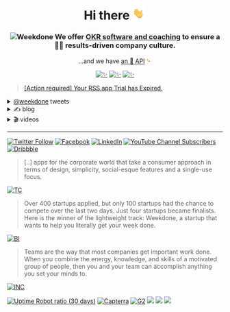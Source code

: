 <h1 align="center">
    Hi there <img src="/profile/1F44B.gif" height="32px" alt="👋">
</h1>

<h3 align="center">
<img src="https://weekdone.com/favicon.svg" height="20px" alt="Weekdone"> We offer <a href="https://weekdone.com/">OKR software and coaching</a> to ensure a 👩‍💻 results-driven company culture.
</h3>


<p align="center">
...and we have <a href="https://weekdone.com/developer">an 🧙 API</a><img src="/profile/2728.gif" height="16px" alt="✨">
</p>


<p align="center">
<a href="https://apps.apple.com/app/weekdone/id668008030"><img src="https://img.shields.io/badge/%E2%80%8E-★★★★½-informational?logo=AppStore&style=flat&color=000&logoColor=2962FF&labelColor=fff" height="24px" alt="✨"></a> 
<a href="https://play.google.com/store/apps/details?id=com.weekdone.android"><img src="https://img.shields.io/badge/%E2%80%8E-★★★★☆-informational?logo=GooglePlay&style=flat&color=000&logoColor=2962FF&labelColor=fff" height="24px" alt="✨"></a> 
<a href="https://chrome.google.com/webstore/detail/weekdone-plan-and-share-y/bbecdibpbedkfjhgipnjgkalhedefegj"><img src="https://img.shields.io/chrome-web-store/stars/bbecdibpbedkfjhgipnjgkalhedefegj?color=000&label=%E2%80%8E&logo=GoogleChrome&logoColor=2962FF&labelColor=fff&style=flat" height="24px" alt="✨"></a>
</p> 

> [<!-- TWEET:START -->[Action required] Your RSS.app Trial has Expired.<!-- TWEET:END -->](https://twitter.com/weekdone)  

<details>
<summary><a href="https://twitter.com/weekdone">@weekdone</a> tweets</summary>

***
    
<!-- TWITTER:START -->
- [Leading 1:1 weekly reviews for your team members is more effective and informative with the PPP methodology + reciprocal feedbac...](https://twitter.com/weekdone/status/1527635605085163520)
- [Are you using intrinsic rewards to keep your employees motivated for the long haul? Read our recent blog post sharing the benefi...](https://twitter.com/weekdone/status/1522592360865366017)
- [Interested in the current trends in team management, predictions of the future of remote work, and lessons learned from building...](https://twitter.com/weekdone/status/1517488834073792513)
- [Zoom burnout - heard of it? Maybe you&#39;ve even felt it during a team meeting over the last few years. We&#39;ve all be there! ✋ This...](https://twitter.com/weekdone/status/1504835372538335233)
- [Weekdone is proud to be named in @SaaSHubCom&#39;s weekly list of trending and featured products. 🎯](https://twitter.com/weekdone/status/1504734415842336771)
<!-- TWITTER:END -->
</details>


<details>
<summary>✍ blog</summary>

***
 
<!-- BLOG-POST-LIST:START -->
- [Better Project Execution for Remote Teams](https://blog.weekdone.com/project-execution-remote-teams/)
- [Ultimate Guide to Team Objectives: How To Set Goals as a Team](https://blog.weekdone.com/team-objectives/)
- [Working Together Remotely: Why it Matters and How to Make it Happen](https://blog.weekdone.com/working-together-remotely/)
- [Interview: The Fundamentals of Remote Team Reporting](https://blog.weekdone.com/fundamentals-of-remote-team-reporting/)
- [1:1 Weekly Review Template for Team Leaders [Infographic]](https://blog.weekdone.com/weekly-review-template-for-team-managers/)
<!-- BLOG-POST-LIST:END -->
</details>

<details>
<summary>🎬 videos</summary>
  
***
 
<!-- YOUTUBE:START -->
- [OKR Examples for Sales Teams](https://www.youtube.com/watch?v=1pnPr9YYLmM)
- [OKR Examples for Product Team](https://www.youtube.com/watch?v=nWkkWyq5td8)
- [How to set good OKRs](https://www.youtube.com/watch?v=l6tJJwoA1HY)
- [Marketing Team OKR Example](https://www.youtube.com/watch?v=-ojNTWKQgWk)
- [OKR example for HR](https://www.youtube.com/watch?v=oLgJ6nIHPH0)
<!-- YOUTUBE:END -->
</details>

***

[![Twitter Follow](https://img.shields.io/twitter/follow/weekdone?color=000&label=%E2%80%8E&logo=twitter&logoColor=fff&labelColor=1DA1F2&style=flat)](https://twitter.com/weekdone) 
[![Facebook](https://img.shields.io/badge/%E2%80%8E-5/5-informational?logo=Facebook&color=000&logoColor=fff&labelColor=1877F2&style=flat)](https://facebook.com/weekdone) 
[![LinkedIn](https://img.shields.io/badge/%E2%80%8E-hiring-informational?logo=linkedin&color=000&logoColor=fff&labelColor=0072b1&style=flat)](https://linkedin.com/company/weekdone) 
[![YouTube Channel Subscribers](https://img.shields.io/youtube/channel/subscribers/UCEykuC3As2n7kzTei7hGn1Q?color=000&logoColor=fff&label=%E2%80%8E&logo=youtube&style=flat-square&labelColor=f00)](https://youtube.com/user/weekdone) 
[![Dribbble](https://img.shields.io/badge/%E2%80%8E-pro-informational?logo=dribbble&color=000&logoColor=fff&labelColor=ea4c89&style=flat)]([https://linkedin.com/company/weekdone](https://dribbble.com/weekdone)) 

> [..] apps for the corporate world that take a consumer approach in terms of design, simplicity, social-esque features and a single-use focus.

<a href="https://weekdone.com/about/press"><img src="https://upload.wikimedia.org/wikipedia/commons/b/b9/TechCrunch_logo.svg" alt="TC" height="24px"></a>

> Over 400 startups applied, but only 100 startups had the chance to compete over the last two days. Just four startups became finalists. Here is the winner of the lightweight track: Weekdone, a startup that wants to help you literally get your week done.

<a href="https://weekdone.com/about/press"><img src="https://upload.wikimedia.org/wikipedia/commons/1/11/Business_Insider_Logo.svg" alt="BI" height="24px"></a>

> Teams are the way that most companies get important work done. When you combine the energy, knowledge, and skills of a motivated group of people, then you and your team can accomplish anything you set your minds to.

<a href="https://weekdone.com/about/press"><img src="https://upload.wikimedia.org/wikipedia/commons/d/d6/Inc._%28business_magazine%29_logo.svg" alt="INC" height="24px"></a>

[![Uptime Robot ratio (30 days)](https://img.shields.io/uptimerobot/ratio/m791916847-0e51230a992b1966f42170e8)](#)
[![Capterra](https://img.shields.io/badge/Capterra-★★★★☆-informational?style=flat&color=success&logoColor=555&color=000&labelColor=fff)](https://www.capterra.com/p/165423/Weekdone/)
[![G2](https://img.shields.io/badge/%E2%80%8E-★★★★½-informational?logo=G2&style=flat&color=success&logoColor=555&color=000&labelColor=fff)](https://www.g2.com/products/weekdone)
[![](https://img.shields.io/badge/McAfee-secure-75160D?logo=mcafee&labelColor=C01818)](#)
[![](https://img.shields.io/badge/PayPal-verified-253B80?logo=paypal&labelColor=169BD7)](#)
[![](https://img.shields.io/badge/Let'sEncrypt-encrypted-2c3c69?logo=letsencrypt&labelColor=f9a11d)](#)
<!--

**Here are some ideas to get you started:**

🙋‍♀️ A short introduction - what is your organization all about?
🌈 Contribution guidelines - how can the community get involved?
👩‍💻 Useful resources - where can the community find your docs? Is there anything else the community should know?
🍿 Fun facts - what does your team eat for breakfast?
🧙 Remember, you can do mighty things with the power of [Markdown](https://docs.github.com/github/writing-on-github/getting-started-with-writing-and-formatting-on-github/basic-writing-and-formatting-syntax)
-->
